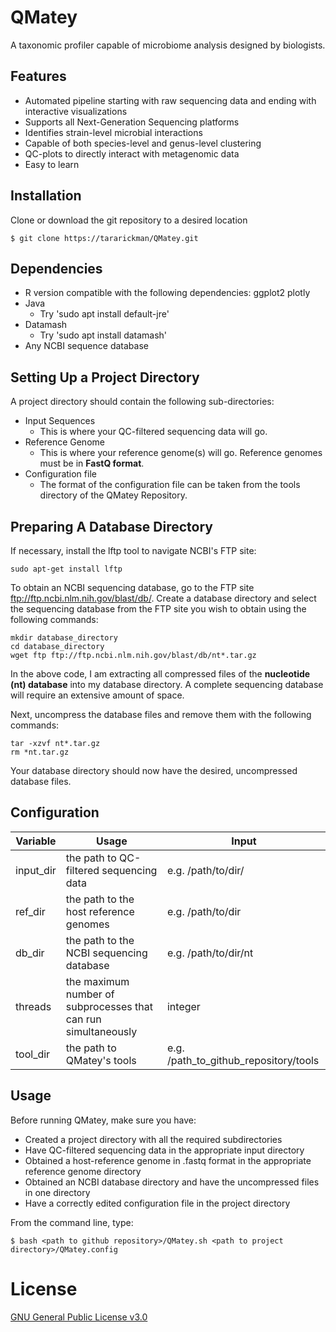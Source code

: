 # QMatey
A taxonomic profiler capable of microbiome analysis designed by biologists.
## Features
* Automated pipeline starting with raw sequencing data and ending with interactive visualizations 
* Supports all Next-Generation Sequencing platforms
* Identifies strain-level microbial interactions 
* Capable of both species-level and genus-level clustering 
* QC-plots to directly interact with metagenomic data 
* Easy to learn
## Installation 
Clone or download the git repository to a desired location 

```
$ git clone https://tararickman/QMatey.git
```

## Dependencies
* R version compatible with the following dependencies: ggplot2 plotly
* Java 
  * Try 'sudo apt install default-jre'
* Datamash
  * Try 'sudo apt install datamash' 
* Any NCBI sequence database 
 
## Setting Up a Project Directory 
A project directory should contain the following sub-directories:
* Input Sequences
  * This is where your QC-filtered sequencing data will go.
* Reference Genome
  * This is where your reference genome(s) will go. Reference genomes must be in **FastQ format**.
* Configuration file
  * The format of the configuration file can be taken from the tools directory of the QMatey Repository. 
## Preparing A Database Directory 
If necessary, install the lftp tool to navigate NCBI's FTP site:
```
sudo apt-get install lftp
```
To obtain an NCBI sequencing database, go to the FTP site ftp://ftp.ncbi.nlm.nih.gov/blast/db/.
Create a database directory and select the sequencing database from the FTP site you wish to obtain using the following commands: 
```
mkdir database_directory
cd database_directory
wget ftp ftp://ftp.ncbi.nlm.nih.gov/blast/db/nt*.tar.gz
```
In the above code, I am extracting all compressed files of the **nucleotide (nt) database** into my database directory. A complete sequencing database will require an extensive amount of space. 

Next, uncompress the database files and remove them with the following commands:
```
tar -xzvf nt*.tar.gz
rm *nt.tar.gz
```

Your database directory should now have the desired, uncompressed database files.

## Configuration

Variable | Usage | Input
-------------- | ------------------------------------------------------------------- | -----
input_dir      | the path to QC-filtered sequencing data                             | e.g. /path/to/dir/
ref_dir        | the path to the host reference genomes                              | e.g. /path/to/dir
db_dir         | the path to the NCBI sequencing database                            | e.g. /path/to/dir/nt
threads        | the maximum number of subprocesses that can run simultaneously      | integer 
tool_dir       | the path to QMatey's tools                                          | e.g. /path_to_github_repository/tools

## Usage 
Before running QMatey, make sure you have:
* Created a project directory with all the required subdirectories
* Have QC-filtered sequencing data in the appropriate input directory
* Obtained a host-reference genome in .fastq format in the appropriate reference genome directory
* Obtained an NCBI database directory and have the uncompressed files in one directory
* Have a correctly edited configuration file in the project directory 

From the command line, type: 
```
$ bash <path to github repository>/QMatey.sh <path to project directory>/QMatey.config
```
# License 
<a href="https://github.com/tararickman/metagenome/blob/add-license-1/LICENSE"> GNU General Public License v3.0

